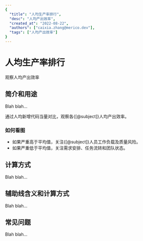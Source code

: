 ```yaml
---
{
  "title": "人均生产率排行",
  "desc": "人均产出效率",
  "created_at": "2022-08-22",
  "authors": ["caixia.zhang@merico.dev"],
  "tags": ["人均产出效率"]
}
---
```

# 人均生产率排行

观察人均产出效率

## 简介和用途

Blah blah...

<div data-section="abstract">

通过人均新增代码当量对比，观察各{[@subject]}人均产出效率。

<div data-section="how-to-read-chart">

### 如何看图

- 如果严重高于平均值，关注{[@subject]}人员工作负载及质量风险。
- 如果严重低于平均值，关注需求安排、任务流转和团队状态。

</div>

</div>

## 计算方式

Blah blah...

## 辅助线含义和计算方式

Blah blah...

## 常见问题

Blah blah...
